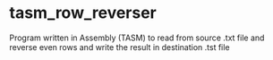 # tasm_row_reverser
Program written in Assembly (TASM) to read from source .txt file and reverse even rows and write the result in destination .tst file
